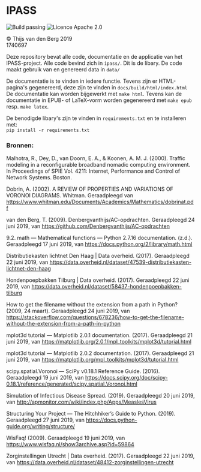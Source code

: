 # IPASS
<img src="https://img.shields.io/badge/Build-Passing-brightgreen.svg" alt="Build passing"> <img src="https://img.shields.io/badge/Licence-Apache%202.0-blue.svg" alt="Licence Apache 2.0">


© Thijs van den Berg 2019  
1740697

Deze repository bevat alle code, documentatie en de applicatie van het IPASS-project.
Alle code bevind zich in `ipass/`. Dit is de libary.
De code maakt gebruik van en genereerd data in `data/`

De documentatie is te vinden in iedere functie. Tevens zijn er HTML-pagina's
gegenereerd, deze zijn te vinden in `docs/build/html/index.html`
De documentatie kan worden bijgewerkt met `make html`. Tevens kan de documentatie in
EPUB- of LaTeX-vorm worden gegenereerd met `make epub` resp. `make latex`.

De benodigde libary's zijn te vinden in `requirements.txt` en te installeren met:   
`pip install -r requirements.txt `



### Bronnen:
Malhotra, R., Dey, D., van Doorn, E. A., & Koonen, A. M. J. (2000). Traffic modeling in a reconfigurable broadband nomadic computing environment. In Proceedings of SPIE Vol. 4211: Internet, Performance and Control of Network Systems. Boston.  

Dobrin, A. (2002). A REVIEW OF PROPERTIES AND VARIATIONS OF VORONOI DIAGRAMS. Whitman. Geraadpleegd van https://www.whitman.edu/Documents/Academics/Mathematics/dobrinat.pdf  

van den Berg, T. (2009). Denbergvanthijs/AC-opdrachten. Geraadpleegd 24 juni 2019, van https://github.com/Denbergvanthijs/AC-opdrachten

9.2. math — Mathematical functions — Python 2.7.16 documentation. (z.d.). Geraadpleegd 17 juni 2019, van https://docs.python.org/2/library/math.html    

Distributiekasten lichtnet Den Haag | Data overheid. (2017). Geraadpleegd 22 juni 2019, van https://data.overheid.nl/dataset/47539-distributiekasten-lichtnet-den-haag  

Hondenpoepbakken Tilburg | Data overheid. (2017). Geraadpleegd 22 juni 2019, van https://data.overheid.nl/dataset/58437-hondenpoepbakken-tilburg  

How to get the filename without the extension from a path in Python? (2009, 24 maart). Geraadpleegd 24 juni 2019, van https://stackoverflow.com/questions/678236/how-to-get-the-filename-without-the-extension-from-a-path-in-python  

mplot3d tutorial — Matplotlib 2.0.1 documentation. (2017). Geraadpleegd 21 juni 2019, van https://matplotlib.org/2.0.1/mpl_toolkits/mplot3d/tutorial.html  

mplot3d tutorial — Matplotlib 2.0.2 documentation. (2017). Geraadpleegd 21 juni 2019, van https://matplotlib.org/mpl_toolkits/mplot3d/tutorial.html  

scipy.spatial.Voronoi — SciPy v0.18.1 Reference Guide. (2016). Geraadpleegd 19 juni 2019, van https://docs.scipy.org/doc/scipy-0.18.1/reference/generated/scipy.spatial.Voronoi.html  

Simulation of Infectious Disease Spread. (2019). Geraadpleegd 20 juni 2019, van http://apmonitor.com/wiki/index.php/Apps/MeaslesVirus  

Structuring Your Project — The Hitchhiker’s Guide to Python. (2019). Geraadpleegd 27 juni 2019, van https://docs.python-guide.org/writing/structure/  

WisFaq! (2009). Geraadpleegd 19 juni 2019, van https://www.wisfaq.nl/show3archive.asp?id=59864  

Zorginstellingen Utrecht | Data overheid. (2017). Geraadpleegd 22 juni 2019, van https://data.overheid.nl/dataset/48412-zorginstellingen-utrecht  